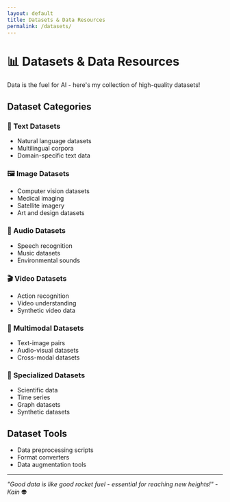 ```yaml
---
layout: default
title: Datasets & Data Resources
permalink: /datasets/
---
```


# 📊 Datasets & Data Resources

Data is the fuel for AI - here's my collection of high-quality datasets!

## Dataset Categories

### 📝 Text Datasets
- Natural language datasets
- Multilingual corpora
- Domain-specific text data

### 🖼️ Image Datasets
- Computer vision datasets
- Medical imaging
- Satellite imagery
- Art and design datasets

### 🎵 Audio Datasets
- Speech recognition
- Music datasets
- Environmental sounds

### 🎬 Video Datasets
- Action recognition
- Video understanding
- Synthetic video data

### 🤖 Multimodal Datasets
- Text-image pairs
- Audio-visual datasets
- Cross-modal datasets

### 🎯 Specialized Datasets
- Scientific data
- Time series
- Graph datasets
- Synthetic datasets

## Dataset Tools
- Data preprocessing scripts
- Format converters
- Data augmentation tools

---
*"Good data is like good rocket fuel - essential for reaching new heights!" - Kain* 👽
